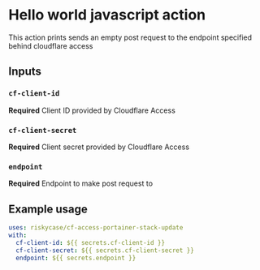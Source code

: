 # Hello world javascript action

This action prints sends an empty post request to the endpoint specified behind cloudflare access

## Inputs

### `cf-client-id`

**Required** Client ID provided by Cloudflare Access

### `cf-client-secret`

**Required** Client secret provided by Cloudflare Access

### `endpoint`

**Required** Endpoint to make post request to

## Example usage

```yaml
uses: riskycase/cf-access-portainer-stack-update
with:
  cf-client-id: ${{ secrets.cf-client-id }}
  cf-client-secret: ${{ secrets.cf-client-secret }}
  endpoint: ${{ secrets.endpoint }}
```
